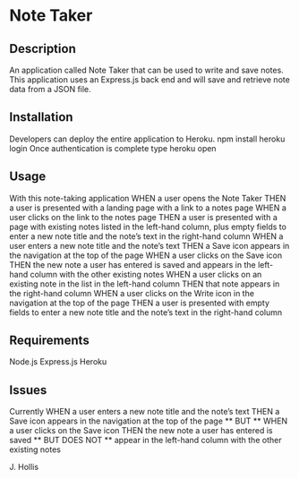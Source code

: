 # Note Taker

## Description

An application called Note Taker that can be used to write and save notes. This application uses an Express.js back end and will save and retrieve note data from a JSON file.

## Installation

Developers can deploy the entire application to Heroku.
<c>npm install</c>
<c>heroku login</c>
Once authentication is complete type
<c>heroku open</c>

## Usage

With this note-taking application
WHEN a user opens the Note Taker
THEN a user is presented with a landing page with a link to a notes page
WHEN a user clicks on the link to the notes page
THEN a user is presented with a page with existing notes listed in the left-hand column, plus empty fields to enter a new note title and the note’s text in the right-hand column
WHEN a user enters a new note title and the note’s text
THEN a Save icon appears in the navigation at the top of the page
WHEN a user clicks on the Save icon
THEN the new note a user has entered is saved and appears in the left-hand column with the other existing notes
WHEN a user clicks on an existing note in the list in the left-hand column
THEN that note appears in the right-hand column
WHEN a user clicks on the Write icon in the navigation at the top of the page
THEN a user is presented with empty fields to enter a new note title and the note’s text in the right-hand column

## Requirements

Node.js
Express.js
Heroku

## Issues

Currently
WHEN a user enters a new note title and the note’s text
THEN a Save icon appears in the navigation at the top of the page
** BUT **
WHEN a user clicks on the Save icon
THEN the new note a user has entered is saved ** BUT DOES NOT ** appear in the left-hand column with the other existing notes

J. Hollis
